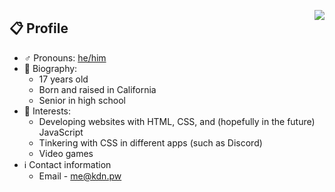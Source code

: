 <!---
GitHub Stats
--->

<a href="https://discord.com/users/229377376927219713"><img align="right" src="https://lanyard-profile-readme.vercel.app/api/229377376927219713?bg=43506b&theme=dark&borderRadius=10px&hideStatus=true"/></a>

  ## 📋 Profile

  - ♂️ Pronouns: [he/him](pronoun.is/he/him)
  - 🌱 Biography:
    - 17 years old
    - Born and raised in California
    - Senior in high school
  - 📌 Interests:
    - Developing websites with HTML, CSS, and (hopefully in the future) JavaScript
    - Tinkering with CSS in different apps (such as Discord)
    - Video games
  - ℹ️ Contact information
    - Email - [me@kdn.pw](mailto:me@kdn.pw)
